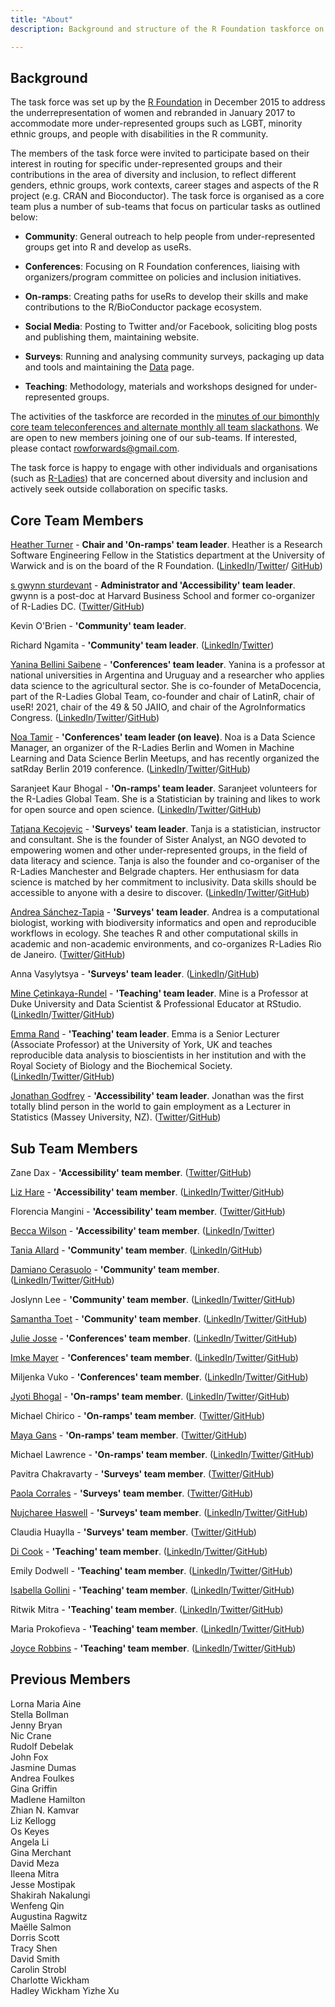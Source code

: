 ```yaml
---
title: "About"
description: Background and structure of the R Foundation taskforce on women and other under-represented groups

---
```


## Background

The task force was set up by the [R Foundation](https://www.r-project.org/foundation/) in December 2015 to address the underrepresentation of women and rebranded in January 2017 to accommodate more under-represented groups such as LGBT, minority ethnic groups, and people with disabilities in the R community.

The members of the task force were invited to participate based on their interest in routing for specific under-represented groups and their contributions in the area of diversity and inclusion, to reflect different genders, ethnic groups, work contexts, career stages and aspects of the R project (e.g. CRAN and Bioconductor). The task force is organised as a core team plus a number of sub-teams that focus on particular tasks as outlined below:

* **Community**: General outreach to help people from under-represented groups get into R and develop as useRs.

* **Conferences**: Focusing on R Foundation conferences, liaising with organizers/program committee on policies and inclusion initiatives.

* **On-ramps**: Creating paths for useRs to develop their skills and make contributions to the R/BioConductor package ecosystem.

* **Social Media**: Posting to Twitter and/or Facebook, soliciting blog posts and publishing them, maintaining website. 

* **Surveys**: Running and analysing community surveys, packaging up data and tools and maintaining the [Data](https://forwards.github.io/data/) page.

* **Teaching**: Methodology, materials and workshops designed for under-represented groups. 

The activities of the taskforce are recorded in the [minutes of our bimonthly core team teleconferences and alternate monthly all team slackathons](https://github.com/forwards/meetings-public). We are open to new members joining one of our sub-teams. If interested, please contact <rowforwards@gmail.com>.

The task force is happy to engage with other individuals and organisations (such as [R-Ladies](http://r-ladies.org)) that are concerned about diversity and inclusion and actively seek outside collaboration on specific tasks. 

## Core Team Members

[Heather Turner](https://warwick.ac.uk/statistics/staff/academic-research/turner) - **Chair and 'On-ramps' team leader**. Heather is a Research Software Engineering Fellow in the Statistics department at the University of Warwick and is on the board of the R Foundation. ([LinkedIn](https://uk.linkedin.com/in/heathrturnr)/[Twitter](https://twitter.com/HeathrTurnr)/ [GitHub](https://github.com/hturner))

[s gwynn sturdevant](http://www.nzgwynn.com) - **Administrator and 'Accessibility' team leader**. gwynn is a post-doc at Harvard Business School and former co-organizer of R-Ladies DC. ([Twitter](https://twitter.com/nzgwynn)/[GitHub](https://github.com/nzgwynn))

Kevin O'Brien - **'Community' team leader**.

Richard Ngamita - **'Community' team leader**. ([LinkedIn](https://www.linkedin.com/authwall?trk=bf&trkInfo=AQEppCtQIHDr1gAAAWw-xazwr8nDqwxh0SucHiUeZW1D6vsQWLmkh3pc3YAdA2xFriPTpBPjigp5Sc-vBWE7k7chWXoyWBQsie84uF26JSbG0-5s-D4YCkVIh2mqRG2YY0M5G1A=&originalReferer=&sessionRedirect=https%3A%2F%2Fwww.linkedin.com%2Fin%2Fngamita%2F)/[Twitter](https://twitter.com/ngamita))

[Yanina Bellini Saibene](https://yabellini.netlify.app/) - **'Conferences' team leader**. Yanina is a professor at national universities in Argentina and Uruguay and a researcher who applies data science to the agricultural sector. She is co-founder of MetaDocencia, part of the R-Ladies Global Team, co-founder and chair of LatinR, chair of useR! 2021, chair of the 49 & 50 JAIIO, and chair of the AgroInformatics Congress. ([LinkedIn](https://www.linkedin.com/in/yabellini)/[Twitter](https://twitter.com/yabellini)/[GitHub](https://github.com/yabellini))

[Noa Tamir](noatamir.com) - **'Conferences' team leader (on leave)**. Noa is a Data Science Manager, an organizer of the R-Ladies Berlin and Women in Machine Learning and Data Science Berlin Meetups, and has recently organized the satRday Berlin 2019 conference. ([LinkedIn](https://www.linkedin.com/in/noatamir)/[Twitter](https://twitter.com/noatamir)/[GitHub](https://github.com/noatamir))

Saranjeet Kaur Bhogal - **'On-ramps' team leader**. Saranjeet volunteers for the R-Ladies Global Team. She is a Statistician by training and likes to work for open source and open science. ([LinkedIn](https://www.linkedin.com/in/saranjeet-kaur-48ab769b/)/[Twitter](https://twitter.com/qwertyquesting/)/[GitHub](https://github.com/SaranjeetKaur))

[Tatjana Kecojevic](https://tanjakec.github.io/) - **'Surveys' team leader**. Tanja is a statistician, instructor and consultant. She is the founder of Sister Analyst, an NGO devoted to empowering women and other under-represented groups, in the field of data literacy and science. Tanja is also the founder and co-organiser of the R-Ladies Manchester and Belgrade chapters. Her enthusiasm for data science is matched by her commitment to inclusivity. Data skills should be accessible to anyone with a desire to discover. ([LinkedIn](https://www.linkedin.com/in/tatjana-kecojevic-803704143/)/[Twitter](https://twitter.com/Tatjana_Kec)/[GitHub](https://github.com/TanjaKec))

[Andrea Sánchez-Tapia](https://andreasancheztapia.netlify.app/) - **'Surveys' team leader**. Andrea is a computational biologist, working with biodiversity informatics and open and reproducible workflows in ecology. She teaches R and other computational skills in academic and non-academic environments, and co-organizes R-Ladies Rio de Janeiro. ([Twitter](https://twitter.com/SanchezTapiaA)/[GitHub](https://github.com/AndreaSanchezTapia))

Anna Vasylytsya - **'Surveys' team leader**. ([LinkedIn](https://www.linkedin.com/in/annavasylytsya)/[GitHub](https://github.com/annnvv))

[Mine Çetinkaya-Rundel](http://mine-cr.com/) - **'Teaching' team leader**. Mine is a Professor at Duke University and Data Scientist & Professional Educator at RStudio. ([LinkedIn](https://www.linkedin.com/in/minec/)/[Twitter](https://twitter.com/minebocek)/[GitHub](https://github.com/mine-cetinkaya-rundel))

[Emma Rand](https://www.york.ac.uk/biology/our-staff/emma-rand/) - **'Teaching' team leader**. Emma is a Senior Lecturer (Associate Professor) at the University of York, UK and teaches reproducible data analysis to bioscientists in her institution and with the Royal Society of Biology and the Biochemical Society. ([LinkedIn](https://www.linkedin.com/in/emma-rand-6b0a61a/)/[Twitter](https://twitter.com/er13_r)/[GitHub](https://github.com/3mmaRand))

[Jonathan Godfrey](https://R-Resources.massey.ac.nz/BrailleR) - **'Accessibility' team leader**. Jonathan was the first totally blind person in the world to gain employment as a Lecturer in Statistics (Massey University, NZ). ([Twitter](https://twitter.com/ajrgodfrey)/[GitHub](https://github.com/ajrgodfrey))


## Sub Team Members

Zane Dax - **'Accessibility' team member**. ([Twitter](https://twitter.com/startrek_lt/)/[GitHub](https://github.com/PythonCoderUnicorn))

[Liz Hare](http://www.doggenetics.com) - **'Accessibility' team member**. ([LinkedIn](https://www.linkedin.com/in/liz-hare-1a50925/)/[Twitter](https://twitter.com/DogGeneticsLLC)/[GitHub](https://github.com/LizHareDogs))

Florencia Mangini - **'Accessibility' team member**. ([Twitter](https://twitter.com/manginiflor)/[GitHub](https://github.com/frm1789))

[Becca Wilson](https://drbeccawilson.co.uk) - **'Accessibility' team member**. ([LinkedIn](https://www.linkedin.com/in/drbeccawilson/)/[Twitter](https://twitter.com/drbeccawilson?lang=en))

[Tania Allard](https://bitsandchips.me/) - **'Community' team member**. ([LinkedIn](https://www.linkedin.com/in/taniasanchezmonroy/)/[GitHub](https://github.com/trallard))

[Damiano Cerasuolo](https://damiacer.github.io/) - **'Community' team member**. ([LinkedIn](http://www.linkedin.com/in/damianocerasuolo)/[Twitter](https://twitter.com/damiacer)/[GitHub](https://github.com/damiacer))

Joslynn Lee - **'Community' team member**. ([LinkedIn](https://www.linkedin.com/in/joslynnlee/)/[Twitter](https://twitter.com/theoreticalfun)/[GitHub](https://github.com/joslynnlee))

[Samantha Toet](https://samtoet.cool/) - **'Community' team member**. ([LinkedIn](https://www.linkedin.com/in/samanthatoet/)/[Twitter](https://twitter.com/Samantha_Toet)/[GitHub](https://github.com/SamanthaToet))

[Julie Josse](http://juliejosse.com/) - **'Conferences' team member**. ([LinkedIn](https://www.linkedin.com/in/julie-josse-4886a2140/)/[Twitter](https://twitter.com/JulieJosseStat)/[GitHub](https://github.com/julierennes))

[Imke Mayer](https://www.imkemayer.com) - **'Conferences' team member**. ([LinkedIn](https://www.linkedin.com/in/imke-mayer-426a36131)/[Twitter](https://twitter.com/imkemay)/[GitHub](https://github.com/imkemayer))

Miljenka Vuko - **'Conferences' team member**. ([LinkedIn](https://www.linkedin.com/in/miljenka-vuko-946101193/)/[Twitter](https://twitter.com/miljenka_vuko)/[GitHub](https://github.com/mvuko))

[Jyoti Bhogal](https://jyotisdiary.home.blog/) - **'On-ramps' team member**. ([LinkedIn](https://www.linkedin.com/in/jyoti-bhogal-a20705163/)/[Twitter](https://twitter.com/JyotiBhogal7)/[GitHub](https://github.com/JyotiBhogal))

Michael Chirico - **'On-ramps' team member**. ([Twitter](https://twitter.com/michael_chirico)/[GitHub](https://github.com/MichaelChirico))

[Maya Gans](https://maya.rbind.io/) - **'On-ramps' team member**. ([Twitter](https://twitter.com/Mayacelium)/[GitHub](https://github.com/MayaGans))

Michael Lawrence - **'On-ramps' team member**. ([LinkedIn](https://www.linkedin.com/in/michael-lawrence-74a9b482/)/[Twitter](https://twitter.com/lawremi)/[GitHub](https://github.com/lawremi))

Pavitra Chakravarty - **'Surveys' team member**. ([Twitter](https://twitter.com/genomixgmailcom)/[GitHub](https://github.com/CH-Pavitra))

[Paola Corrales](https://paocorrales.github.io/) - **'Surveys' team member**. ([Twitter](https://twitter.com/paobcorrales?lang=en)/[GitHub](https://github.com/paocorrales))

[Nujcharee Haswell](https://pedzilla.netlify.com/) - **'Surveys' team member**. ([LinkedIn](https://www.linkedin.com/in/nujcharee-haswell-นุชรี-แฮสเวล-55a86729/)/[Twitter](https://twitter.com/nujcharee)/[GitHub](https://github.com/nujcharee))

Claudia Huaylla - **'Surveys' team member**. ([Twitter](https://twitter.com/clauwmath)/[GitHub](https://github.com/claudiah85))

[Di Cook](http://dicook.org) - **'Teaching' team member**. ([LinkedIn](https://au.linkedin.com/in/dianne-cook-a4877a104)/[Twitter](https://twitter.com/visnut)/[GitHub](https://github.com/dicook))

Emily Dodwell - **'Teaching' team member**. ([LinkedIn](https://www.linkedin.com/in/emdodwell/)/[Twitter](https://twitter.com/emdodwell)/[GitHub](https://github.com/emdodwell))

[Isabella Gollini](https://sites.google.com/site/isabellagollini/) - **'Teaching' team member**. ([LinkedIn](https://www.linkedin.com/in/isabellagollini/)/[Twitter](https://twitter.com/IsabellaGollini)/[GitHub](https://github.com/igollini))

Ritwik Mitra - **'Teaching' team member**. ([LinkedIn](www.linkedin.com/in/riikmitra)/[Twitter](https://twitter.com/riikmitra)/[GitHub](https://github.com/kiwtir))

Maria Prokofieva - **'Teaching' team member**. ([LinkedIn](https://www.linkedin.com/in/mariapr/)/[Twitter](https://twitter.com/m45hap)/[GitHub](https://github.com/maria-pro))

[Joyce Robbins](http://www.joyce-robbins.com/about/) - **'Teaching' team member**. ([LinkedIn](https://www.linkedin.com/in/joycerobbins/)/[Twitter](https://twitter.com/jtrnyc)/[GitHub](https://github.com/jtr13))


## Previous Members

Lorna Maria Aine  
Stella Bollman  
Jenny Bryan  
Nic Crane  
Rudolf Debelak  
John Fox  
Jasmine Dumas  
Andrea Foulkes  
Gina Griffin  
Madlene Hamilton  
Zhian N. Kamvar  
Liz Kellogg  
Os Keyes  
Angela Li  
Gina Merchant  
David Meza  
Ileena Mitra  
Jesse Mostipak  
Shakirah Nakalungi  
Wenfeng Qin  
Augustina Ragwitz  
Maëlle Salmon  
Dorris Scott  
Tracy Shen  
David Smith  
Carolin Strobl  
Charlotte Wickham  
Hadley Wickham
Yizhe Xu
